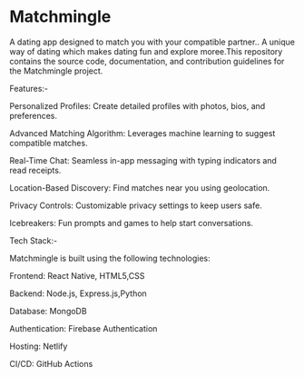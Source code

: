 # Matchmingle
 A dating app designed to match you with your compatible partner.. A unique way of dating which makes dating fun and explore moree.This repository contains the source code, documentation, and contribution guidelines for the Matchmingle project.

Features:-

Personalized Profiles: Create detailed profiles with photos, bios, and preferences.

Advanced Matching Algorithm: Leverages machine learning to suggest compatible matches.

Real-Time Chat: Seamless in-app messaging with typing indicators and read receipts.

Location-Based Discovery: Find matches near you using geolocation.

Privacy Controls: Customizable privacy settings to keep users safe.

Icebreakers: Fun prompts and games to help start conversations.

Tech Stack:-

Matchmingle is built using the following technologies:

Frontend: React Native, HTML5,CSS

Backend: Node.js, Express.js,Python

Database: MongoDB

Authentication: Firebase Authentication

Hosting: Netlify

CI/CD: GitHub Actions
